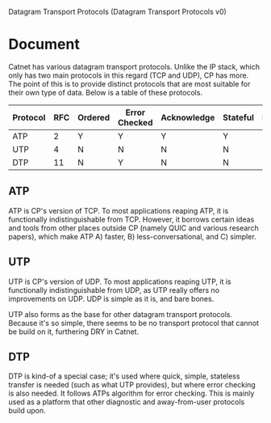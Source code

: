 Datagram Transport Protocols (Datagram Transport Protocols v0)

# Document
Catnet has various datagram transport protocols. Unlike the IP stack, which only has two main protocols in this
regard (TCP and UDP), CP has more. The point of this is to provide distinct protocols that are most suitable for
their own type of data. Below is a table of these protocols.

| Protocol | RFC | Ordered | Error Checked | Acknowledge | Stateful | Handshake |
| :------- | --- | ------- | ------------- | ----------- | -------- | --------: |
| ATP      | 2   | Y       | Y             | Y           | Y        | Y         |
| UTP      | 4   | N       | N             | N           | N        | N         |
| DTP      | 11  | N       | Y             | N           | N        | N         |

## ATP
ATP is CP's version of TCP. To most applications reaping ATP, it is functionally indistinguishable from TCP.
However, it borrows certain ideas and tools from other places outside CP (namely QUIC and various research
papers), which make ATP A) faster, B) less-conversational, and C) simpler.

## UTP
UTP is CP's version of UDP. To most applications reaping UTP, it is functionally indistinguishable from UDP, as
UTP really offers no improvements on UDP. UDP is simple as it is, and bare bones.

UTP also forms as the base for other datagram transport protocols. Because it's so simple, there seems to be no
transport protocol that cannot be build on it, furthering DRY in Catnet.

## DTP
DTP is kind-of a special case; it's used where quick, simple, stateless transfer is needed (such as what UTP
provides), but where error checking is also needed. It follows ATPs algorithm for error checking. This is mainly
used as a platform that other diagnostic and away-from-user protocols build upon.

